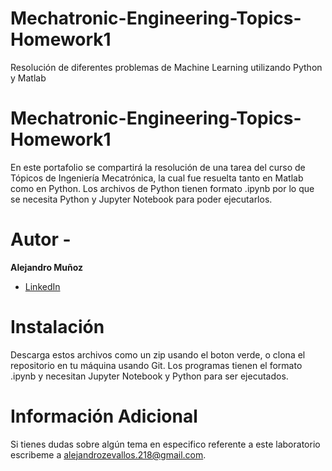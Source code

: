 # Mechatronic-Engineering-Topics-Homework1
Resolución de diferentes problemas de Machine Learning utilizando Python y Matlab

# Mechatronic-Engineering-Topics-Homework1

En este portafolio se compartirá la resolución de una tarea del curso de Tópicos de Ingeniería Mecatrónica, la cual fue resuelta tanto en Matlab como en Python. Los archivos de Python tienen formato .ipynb por lo que se necesita Python y Jupyter Notebook para poder ejecutarlos.



# Autor -
**Alejandro Muñoz**

* [LinkedIn](https://www.linkedin.com/in/alejandromz2/)

# Instalación
Descarga estos archivos como un zip usando el boton verde, o clona el repositorio en tu máquina usando Git. 
Los programas tienen el formato .ipynb y necesitan Jupyter Notebook y Python para ser ejecutados.

# Información Adicional
Si tienes dudas sobre algún tema en especifico referente a este laboratorio escribeme a alejandrozevallos.218@gmail.com. 
